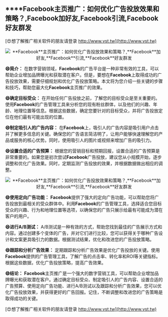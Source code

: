 ## ****Facebook**主页推广：如何优化广告投放效果和策略？,**Facebook**加好友,**Facebook**引流,**Facebook**好友群发**

[😍想了解推广相关软件的朋友请登录 http://www.vst.tw](http://www.vst.tw)

 <center><img src="https://vst.tw/MP4/tuiguang/png/0.png" alt="**Facebook**主页推广：如何优化广告投放效果和策略？,**Facebook**加好友,**Facebook**引流,**Facebook**好友群发"></center>

**😄简介：**
在数字营销领域，**Facebook**的广告平台是一种非常有效的工具，可以帮助企业增加品牌曝光和获取潜在客户。但是，要想在**Facebook**上取得成功的广告投放效果，需要仔细规划和优化广告投放策略。本文将为您介绍一些关键的步骤和技巧，帮助您最大化**Facebook**主页推广的效果。

**😄确定目标受众：**
在开始任何广告投放之前，了解您的目标受众是至关重要的。使用**Facebook**的广告管理工具来分析您的现有粉丝群体，以及他们的兴趣、年龄、地理位置等信息。根据这些数据，确定您要针对的目标受众，并将广告投放定位在他们最有可能出现的位置。

**😄制定吸引人的广告内容：**
在**Facebook**上，吸引人的广告内容是吸引用户点击并了解更多信息的关键。确保您的广告语言简洁明了，让用户能够快速理解您的产品或服务的核心优势。同时，使用吸引人的图片或视频来增加广告的吸引力。

**😄设置合适的广告预算：**
根据您的营销目标和预期回报，设置合适的广告预算是非常重要的。如果您是初次尝试**Facebook**广告投放，建议您从小规模开始，逐步调整和优化广告效果。同时，定期监测广告投放的效果，并根据数据做出相应的调整。

 <center><img src="https://vst.tw/MP4/tuiguang/png/3.png" alt="**Facebook**主页推广：如何优化广告投放效果和策略？,**Facebook**加好友,**Facebook**引流,**Facebook**好友群发"></center>

**😄使用定向广告功能：**
**Facebook**提供了强大的定向广告功能，可以帮助您将广告投放到最相关的受众群体中。利用**Facebook**的广告管理工具，选择适合您目标受众的兴趣、行为和地理位置等选项，以确保您的广告只展示给最有可能成为潜在客户的用户。

**😄进行A/B测试：**
A/B测试是一种有效的方式，帮助您找到最佳的广告展示方式和内容。通过创建多个变体的广告，并对它们进行比较，您可以获得关于哪种广告设计和文案更具吸引力的数据。根据测试结果，优化和改进您的广告投放策略。

**😄跟踪和分析广告效果：**
定期跟踪和分析广告效果是优化广告投放的关键。使用**Facebook**提供的广告管理工具，了解广告的点击率、转化率和ROI等关键指标。根据这些数据，优化广告投放策略，提高广告效果。

**😄结论：**
**Facebook**主页推广是一个强大的数字营销工具，可以帮助企业增加品牌曝光和获取潜在客户。通过确定目标受众、制定吸引人的广告内容、设置合适的广告预算、使用定向广告功能、进行A/B测试以及跟踪和分析广告效果，您可以优化广告投放效果，并获得更好的广告回报。记住，不断调整和改进您的广告策略是取得成功的关键。

[😍想了解推广相关软件的朋友请登录 http://www.vst.tw](http://www.vst.tw)



